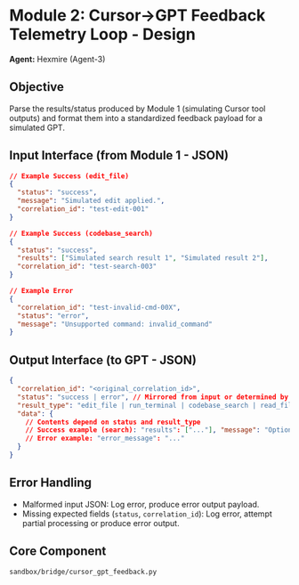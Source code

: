 # Module 2: Cursor->GPT Feedback Telemetry Loop - Design

**Agent:** Hexmire (Agent-3)

## Objective
Parse the results/status produced by Module 1 (simulating Cursor tool outputs) and format them into a standardized feedback payload for a simulated GPT.

## Input Interface (from Module 1 - JSON)
```json
// Example Success (edit_file)
{
  "status": "success",
  "message": "Simulated edit applied.",
  "correlation_id": "test-edit-001"
}

// Example Success (codebase_search)
{
  "status": "success",
  "results": ["Simulated search result 1", "Simulated result 2"],
  "correlation_id": "test-search-003"
}

// Example Error
{
  "correlation_id": "test-invalid-cmd-00X",
  "status": "error",
  "message": "Unsupported command: invalid_command"
}
```

## Output Interface (to GPT - JSON)
```json
{
  "correlation_id": "<original_correlation_id>",
  "status": "success | error", // Mirrored from input or determined by parsing
  "result_type": "edit_file | run_terminal | codebase_search | read_file | grep_search | error", // Inferred type
  "data": { 
    // Contents depend on status and result_type
    // Success example (search): "results": ["..."], "message": "Optional message"
    // Error example: "error_message": "..."
  }
}
```

## Error Handling
- Malformed input JSON: Log error, produce error output payload.
- Missing expected fields (`status`, `correlation_id`): Log error, attempt partial processing or produce error output.

## Core Component
`sandbox/bridge/cursor_gpt_feedback.py` 